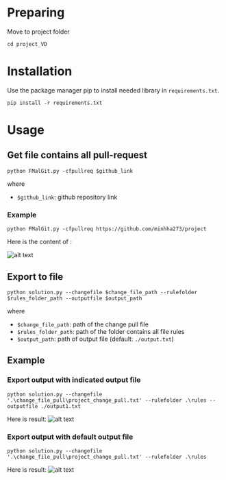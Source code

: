 # Preparing
Move to project folder
```
cd project_VD
```
# Installation
Use the package manager pip to install needed library in `requirements.txt`.
```
pip install -r requirements.txt
```
# Usage
## Get file contains all pull-request
```
python FMalGit.py -cfpullreq $github_link
```
where
- `$github_link`: github repository link
### Example
```
python FMalGit.py -cfpullreq https://github.com/minhha273/project
```
Here is the content of :

![alt text](images/image.png)

## Export to file
```
python solution.py --changefile $change_file_path --rulefolder $rules_folder_path --outputfile $output_path
```
where
- `$change_file_path`: path of the change pull file
- `$rules_folder_path`: path of the folder contains all file rules
- `$output_path`: path of output file (default: `./output.txt`)

## Example
### Export output with indicated output file
```
python solution.py --changefile '.\change_file_pull\project_change_pull.txt' --rulefolder .\rules --outputfile ./output1.txt
```
Here is result:
![alt text](images/output1.png)

### Export output with default output file
```
python solution.py --changefile '.\change_file_pull\project_change_pull.txt' --rulefolder .\rules
```
Here is result:
![alt text](images/output.png)
